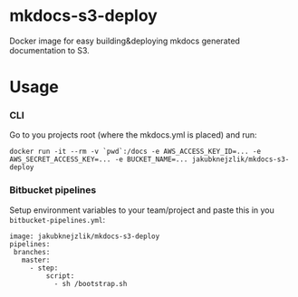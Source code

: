 # mkdocs-s3-deploy

Docker image for easy building&deploying mkdocs generated documentation to S3.

# Usage

### CLI

Go to you projects root (where the mkdocs.yml is placed) and run:

```
docker run -it --rm -v `pwd`:/docs -e AWS_ACCESS_KEY_ID=... -e AWS_SECRET_ACCESS_KEY=... -e BUCKET_NAME=... jakubknejzlik/mkdocs-s3-deploy
```

### Bitbucket pipelines

Setup environment variables to your team/project and paste this in you `bitbucket-pipelines.yml`:
```
image: jakubknejzlik/mkdocs-s3-deploy
pipelines:
 branches:
   master:
     - step:
         script:
           - sh /bootstrap.sh

```
